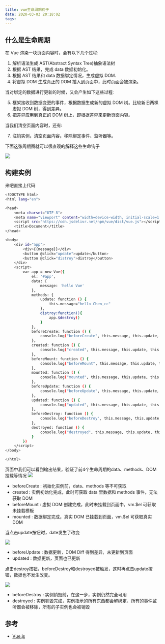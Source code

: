 ```yaml
---
title: vue生命周期钩子
date: 2020-03-03 20:18:02
tags:
---
```


## 什么是生命周期

在 Vue 渲染一块页面内容时，会有以下几个过程:

1. 解析语法生成 AST(Abstract Syntax Tree)抽象语法树
2. 根据 AST 结果，完成 data 数据初始化。
3. 根据 AST 结果和 data 数据绑定情况，生成虚拟 DOM.
4. 将虚拟 DOM 生成真正的 DOM 插入到页面中，此时页面会被渲染。

当对绑定的数据进行更新的时候，又会产生如下这些过程:

5. 框架接收到数据变更的事件，根据数据生成新的虚拟 DOM 树。比较新旧两棵虚拟 DOM 树，得到差异。
6. 把差异应用到真正的 DOM 树上，即根据差异来更新页面内容。

当我们清空页面内容时，还有:

7. 注销实例，清空页面内容，移除绑定事件、监听器等。



下面这张周期图就可以很直观的解释这些生命钩子

![](vue生命周期钩子/lifecycle.png)

## 构建实例

来吧直接上代码

```bash
<!DOCTYPE html>
<html lang="en">

<head>
	<meta charset="UTF-8">
	<meta name="viewport" content="width=device-width, initial-scale=1.0">
	<script src="https://cdn.jsdelivr.net/npm/vue/dist/vue.js"></script>
	<title>Document</title>
</head>

<body>
	<div id="app">
		<div>{{message}}</div>
		<button @click="update">update</button>
		<button @click="distroy">distroy</button>
	</div>
	<script>
		var app = new Vue({
			el: '#app',
			data: {
				message: 'hello Vue'
			},
			methods: {
				update: function () {
					this.message="hello Chen_cc"
				},
				distroy:function(){
					app.$destroy()
				}
			},
			beforeCreate: function () {
				console.log("beforeCreate", this.message, this.update, this.$el);
			},
			created: function () {
				console.log("created", this.message, this.update, this.$el);
			},
			beforeMount: function () {
				console.log("beforeMount", this.message, this.update, this.$el);
			},
			mounted: function () {
				console.log("mounted", this.message, this.update, this.$el);
			},
			beforeUpdate: function () {
				console.log("beforeUpdate", this.message, this.update, this.$el);
			},
			updated: function () {
				console.log("updated", this.message, this.update, this.$el);
			},
			beforeDestroy: function () {
				console.log("beforeDestroy", this.message, this.update, this.$el);
			},
			destroyed: function () {
				console.log("destroyed", this.message, this.update, this.$el);
			}
		})
	</script>
</body>

</html>
```

页面中我们可以看到输出结果，验证了前4个生命周期的data、methods、DOM 挂载等情况
![](vue生命周期钩子/1-4.png)

- beforeCreate : 初始化实例前，data、methods 等不可获取
- created : 实例初始化完成，此时可获取 data 里数据和 methods 事件，无法获取 DOM
- beforeMount : 虚拟 DOM 创建完成，此时未挂载到页面中，vm.\$el 可获取未挂载模板
- mounted : 数据绑定完成，真实 DOM 已挂载到页面，vm.\$el 可获取真实 DOM

当点击update按钮时，date发生了改变

![](vue生命周期钩子/5-6.png)

- beforeUpdate : 数据更新，DOM Diff 得到差异，未更新到页面
- updated : 数据更新，页面也已更新

点击destroy按钮，beforeDestroy和destroyed被触发，这时再点击update按钮，数据也不发生改变。

![](vue生命周期钩子/7-8.png)

- beforeDestroy : 实例销毁前，在这一步，实例仍然完全可用
- destroyed : 实例销毁完成，实例指示的所有东西都会解绑定，所有的事件监听器会被移除，所有的子实例也会被销毁

## 参考
- [Vue.js](https://cn.vuejs.org/index.html)
